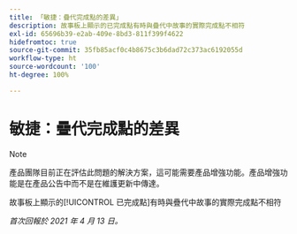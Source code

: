 ```yaml
---
title: 「敏捷：疊代完成點的差異」
description: 故事板上顯示的已完成點有時與疊代中故事的實際完成點不相符
exl-id: 65696b39-e2ab-409e-8bd3-811f399f4622
hidefromtoc: true
source-git-commit: 35fb85acf0c4b8675c3b6dad72c373ac6192055d
workflow-type: ht
source-wordcount: '100'
ht-degree: 100%

---
```


# 敏捷：疊代完成點的差異

<!--Converted to story-->

>[!NOTE]
>
>產品團隊目前正在評估此問題的解決方案，這可能需要產品增強功能。產品增強功能是在產品公告中而不是在維護更新中傳達。

故事板上顯示的[!UICONTROL 已完成點]有時與疊代中故事的實際完成點不相符

_首次回報於 2021 年 4 月 13 日。_
